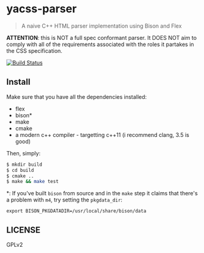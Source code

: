 # yacss-parser

> A naive C++ HTML parser implementation using Bison and Flex

**ATTENTION**: this is NOT a full spec conformant parser. It DOES NOT aim to comply with all of the requirements associated with the roles it partakes in the CSS specification.

[![Build Status](https://travis-ci.org/cirocosta/yacss-parser.svg?branch=master)](https://travis-ci.org/cirocosta/yacss-parser)

## Install

Make sure that you have all the dependencies installed:

- flex
- bison\*
- make
- cmake
- a modern c++ compiler - targetting c++11 (i recommend clang, 3.5 is good)

Then, simply:

```sh
$ mkdir build
$ cd build
$ cmake ..
$ make && make test
```

\*: If you've built `bison` from source and in the `make` step it claims that there's a problem with `m4`, try setting the `pkgdata_dir`:
```
export BISON_PKGDATADIR=/usr/local/share/bison/data
```


## LICENSE

GPLv2


